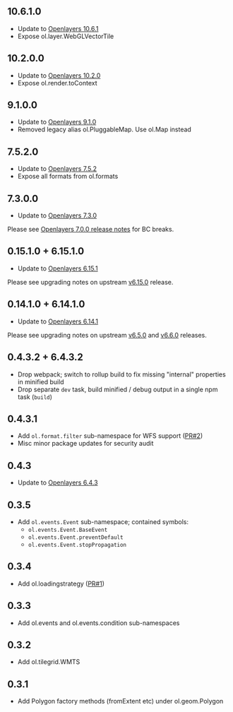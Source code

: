 ## 10.6.1.0
* Update to [Openlayers 10.6.1](https://github.com/openlayers/openlayers/releases/tag/v10.6.0)
* Expose ol.layer.WebGLVectorTile

## 10.2.0.0
* Update to [Openlayers 10.2.0](https://github.com/openlayers/openlayers/releases/tag/v10.2.0)
* Expose ol.render.toContext

## 9.1.0.0
* Update to [Openlayers 9.1.0](https://github.com/openlayers/openlayers/releases/tag/v9.1.0)
* Removed legacy alias ol.PluggableMap. Use ol.Map instead

## 7.5.2.0
* Update to [Openlayers 7.5.2](https://github.com/openlayers/openlayers/releases/tag/v7.5.2)
* Expose all formats from ol.formats

## 7.3.0.0
* Update to [Openlayers 7.3.0](https://github.com/openlayers/openlayers/releases/tag/v7.3.0)

Please see [Openlayers 7.0.0 release notes](https://github.com/openlayers/openlayers/releases/tag/v7.0.0) for BC breaks.

## 0.15.1.0 + 6.15.1.0
* Update to [Openlayers 6.15.1](https://github.com/openlayers/openlayers/releases/tag/v6.15.1)

Please see upgrading notes on upstream [v6.15.0](https://github.com/openlayers/openlayers/releases/tag/v6.15.0) release.

## 0.14.1.0 + 6.14.1.0
* Update to [Openlayers 6.14.1](https://github.com/openlayers/openlayers/releases/tag/v6.14.1)

Please see upgrading notes on upstream [v6.5.0](https://github.com/openlayers/openlayers/releases/tag/v6.5.0) and [v6.6.0](https://github.com/openlayers/openlayers/releases/tag/v6.6.0) releases.

## 0.4.3.2 + 6.4.3.2
* Drop webpack; switch to rollup build to fix missing "internal" properties in minified build
* Drop separate `dev` task, build minified / debug output in a single npm task (`build`)

## 0.4.3.1
* Add `ol.format.filter` sub-namespace for WFS support ([PR#2](https://github.com/mapbender/openlayers6-es5/pull/2))
* Misc minor package updates for security audit

## 0.4.3
* Update to [Openlayers 6.4.3](https://github.com/openlayers/openlayers/releases/tag/v6.4.3)

## 0.3.5
* Add `ol.events.Event` sub-namespace; contained symbols:
  * `ol.events.Event.BaseEvent`
  * `ol.events.Event.preventDefault`
  * `ol.events.Event.stopPropagation`

## 0.3.4
* Add ol.loadingstrategy ([PR#1](https://github.com/mapbender/openlayers6-es5/pull/1))

## 0.3.3
* Add ol.events and ol.events.condition sub-namespaces

## 0.3.2
* Add ol.tilegrid.WMTS

## 0.3.1
* Add Polygon factory methods (fromExtent etc) under ol.geom.Polygon
